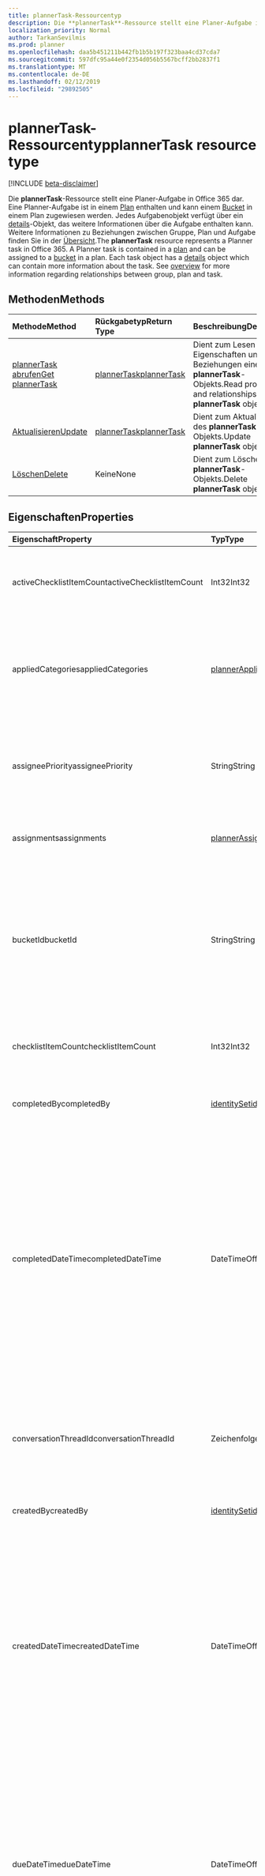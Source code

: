 ```yaml
---
title: plannerTask-Ressourcentyp
description: Die **plannerTask**-Ressource stellt eine Planer-Aufgabe in Office 365 dar. Eine Planner-Aufgabe ist in einem Plan enthalten und kann einem Bucket in einem Plan zugewiesen werden. Jedes Aufgabenobjekt verfügt über ein details-Objekt, das weitere Informationen über die Aufgabe enthalten kann. Weitere Informationen zu Beziehungen zwischen Gruppe, Plan und Aufgabe finden Sie in der Übersicht.
localization_priority: Normal
author: TarkanSevilmis
ms.prod: planner
ms.openlocfilehash: daa5b451211b442fb1b5b197f323baa4cd37cda7
ms.sourcegitcommit: 597dfc95a44e0f2354d056b5567bcff2bb2837f1
ms.translationtype: MT
ms.contentlocale: de-DE
ms.lasthandoff: 02/12/2019
ms.locfileid: "29892505"
---
```

# <a name="plannertask-resource-type"></a><span data-ttu-id="83202-106">plannerTask-Ressourcentyp</span><span class="sxs-lookup"><span data-stu-id="83202-106">plannerTask resource type</span></span>

[!INCLUDE [beta-disclaimer](../../includes/beta-disclaimer.md)]

<span data-ttu-id="83202-p102">Die **plannerTask**-Ressource stellt eine Planer-Aufgabe in Office 365 dar. Eine Planner-Aufgabe ist in einem [Plan](plannerplan.md) enthalten und kann einem [Bucket](plannerbucket.md) in einem Plan zugewiesen werden. Jedes Aufgabenobjekt verfügt über ein [details](plannertaskdetails.md)-Objekt, das weitere Informationen über die Aufgabe enthalten kann. Weitere Informationen zu Beziehungen zwischen Gruppe, Plan und Aufgabe finden Sie in der [Übersicht](planner-overview.md).</span><span class="sxs-lookup"><span data-stu-id="83202-p102">The **plannerTask** resource represents a Planner task in Office 365. A Planner task is contained in a [plan](plannerplan.md) and can be assigned to a [bucket](plannerbucket.md) in a plan. Each task object has a [details](plannertaskdetails.md) object which can contain more information about the task. See [overview](planner-overview.md) for more information regarding relationships between group, plan and task.</span></span>


## <a name="methods"></a><span data-ttu-id="83202-111">Methoden</span><span class="sxs-lookup"><span data-stu-id="83202-111">Methods</span></span>

| <span data-ttu-id="83202-112">Methode</span><span class="sxs-lookup"><span data-stu-id="83202-112">Method</span></span>           | <span data-ttu-id="83202-113">Rückgabetyp</span><span class="sxs-lookup"><span data-stu-id="83202-113">Return Type</span></span>    |<span data-ttu-id="83202-114">Beschreibung</span><span class="sxs-lookup"><span data-stu-id="83202-114">Description</span></span>|
|:---------------|:--------|:----------|
|[<span data-ttu-id="83202-115">plannerTask abrufen</span><span class="sxs-lookup"><span data-stu-id="83202-115">Get plannerTask</span></span>](../api/plannertask-get.md) | [<span data-ttu-id="83202-116">plannerTask</span><span class="sxs-lookup"><span data-stu-id="83202-116">plannerTask</span></span>](plannertask.md) |<span data-ttu-id="83202-117">Dient zum Lesen der Eigenschaften und Beziehungen eines **plannerTask**-Objekts.</span><span class="sxs-lookup"><span data-stu-id="83202-117">Read properties and relationships of **plannerTask** object.</span></span>|
|[<span data-ttu-id="83202-118">Aktualisieren</span><span class="sxs-lookup"><span data-stu-id="83202-118">Update</span></span>](../api/plannertask-update.md) | [<span data-ttu-id="83202-119">plannerTask</span><span class="sxs-lookup"><span data-stu-id="83202-119">plannerTask</span></span>](plannertask.md) |<span data-ttu-id="83202-120">Dient zum Aktualisieren des **plannerTask**-Objekts.</span><span class="sxs-lookup"><span data-stu-id="83202-120">Update **plannerTask** object.</span></span> |
|[<span data-ttu-id="83202-121">Löschen</span><span class="sxs-lookup"><span data-stu-id="83202-121">Delete</span></span>](../api/plannertask-delete.md) | <span data-ttu-id="83202-122">Keine</span><span class="sxs-lookup"><span data-stu-id="83202-122">None</span></span> |<span data-ttu-id="83202-123">Dient zum Löschen des **plannerTask**-Objekts.</span><span class="sxs-lookup"><span data-stu-id="83202-123">Delete **plannerTask** object.</span></span> |

## <a name="properties"></a><span data-ttu-id="83202-124">Eigenschaften</span><span class="sxs-lookup"><span data-stu-id="83202-124">Properties</span></span>
| <span data-ttu-id="83202-125">Eigenschaft</span><span class="sxs-lookup"><span data-stu-id="83202-125">Property</span></span>     | <span data-ttu-id="83202-126">Typ</span><span class="sxs-lookup"><span data-stu-id="83202-126">Type</span></span>   |<span data-ttu-id="83202-127">Beschreibung</span><span class="sxs-lookup"><span data-stu-id="83202-127">Description</span></span>|
|:---------------|:--------|:----------|
|<span data-ttu-id="83202-128">activeChecklistItemCount</span><span class="sxs-lookup"><span data-stu-id="83202-128">activeChecklistItemCount</span></span>|<span data-ttu-id="83202-129">Int32</span><span class="sxs-lookup"><span data-stu-id="83202-129">Int32</span></span>|<span data-ttu-id="83202-130">Anzahl der Prüfliste Elemente mit Wert `false`, unvollständigen Elemente darstellt.</span><span class="sxs-lookup"><span data-stu-id="83202-130">Number of checklist items with value set to `false`, representing incomplete items.</span></span>|
|<span data-ttu-id="83202-131">appliedCategories</span><span class="sxs-lookup"><span data-stu-id="83202-131">appliedCategories</span></span>|[<span data-ttu-id="83202-132">plannerAppliedCategories</span><span class="sxs-lookup"><span data-stu-id="83202-132">plannerAppliedCategories</span></span>](plannerappliedcategories.md)|<span data-ttu-id="83202-p103">Die Kategorien, auf die die Aufgabe angewendet wurde. Mögliche Werte finden Sie unter [angewendete Kategorien](plannerappliedcategories.md).</span><span class="sxs-lookup"><span data-stu-id="83202-p103">The categories to which the task has been applied. See [applied Categories](plannerappliedcategories.md) for possible values.</span></span>|
|<span data-ttu-id="83202-135">assigneePriority</span><span class="sxs-lookup"><span data-stu-id="83202-135">assigneePriority</span></span>|<span data-ttu-id="83202-136">String</span><span class="sxs-lookup"><span data-stu-id="83202-136">String</span></span>|<span data-ttu-id="83202-p104">Hinweis, der zum Anordnen von Elementen dieses Typs in einer Listenansicht verwendet wird. Das Format ist wie [hier](planner-order-hint-format.md) beschrieben definiert.</span><span class="sxs-lookup"><span data-stu-id="83202-p104">Hint used to order items of this type in a list view. The format is defined as outlined [here](planner-order-hint-format.md).</span></span>|
|<span data-ttu-id="83202-139">assignments</span><span class="sxs-lookup"><span data-stu-id="83202-139">assignments</span></span>|[<span data-ttu-id="83202-140">plannerAssignments</span><span class="sxs-lookup"><span data-stu-id="83202-140">plannerAssignments</span></span>](plannerassignments.md)|<span data-ttu-id="83202-141">Der Satz von zugewiesenen Personen, denen die Aufgabe zugewiesen wurde.</span><span class="sxs-lookup"><span data-stu-id="83202-141">The set of assignees the task is assigned to.</span></span>|
|<span data-ttu-id="83202-142">bucketId</span><span class="sxs-lookup"><span data-stu-id="83202-142">bucketId</span></span>|<span data-ttu-id="83202-143">String</span><span class="sxs-lookup"><span data-stu-id="83202-143">String</span></span>|<span data-ttu-id="83202-144">Bucket-ID, zu der die Aufgabe gehört.</span><span class="sxs-lookup"><span data-stu-id="83202-144">Bucket ID to which the task belongs.</span></span> <span data-ttu-id="83202-145">Der Bucket muss im Plan sein, die die Aufgabe ist.</span><span class="sxs-lookup"><span data-stu-id="83202-145">The bucket needs to be in the plan that the task is in.</span></span> <span data-ttu-id="83202-146">Es ist eine 28 Zeichen lang und Groß-/Kleinschreibung beachtet.</span><span class="sxs-lookup"><span data-stu-id="83202-146">It is 28 characters long and case-sensitive.</span></span> <span data-ttu-id="83202-147">[Format Validierung](tasks-identifiers-disclaimer.md) erfolgt für den Dienst.</span><span class="sxs-lookup"><span data-stu-id="83202-147">[Format validation](tasks-identifiers-disclaimer.md) is done on the service.</span></span> |
|<span data-ttu-id="83202-148">checklistItemCount</span><span class="sxs-lookup"><span data-stu-id="83202-148">checklistItemCount</span></span>|<span data-ttu-id="83202-149">Int32</span><span class="sxs-lookup"><span data-stu-id="83202-149">Int32</span></span>|<span data-ttu-id="83202-150">Anzahl der Prüflistenelemente, die für die Aufgabe vorhanden sind.</span><span class="sxs-lookup"><span data-stu-id="83202-150">Number of checklist items that are present on the task.</span></span>|
|<span data-ttu-id="83202-151">completedBy</span><span class="sxs-lookup"><span data-stu-id="83202-151">completedBy</span></span>|[<span data-ttu-id="83202-152">identitySet</span><span class="sxs-lookup"><span data-stu-id="83202-152">identitySet</span></span>](identityset.md)|<span data-ttu-id="83202-153">Die Identität des Benutzers, der die Aufgabe abgeschlossen hat.</span><span class="sxs-lookup"><span data-stu-id="83202-153">Identity of the user that completed the task.</span></span>|
|<span data-ttu-id="83202-154">completedDateTime</span><span class="sxs-lookup"><span data-stu-id="83202-154">completedDateTime</span></span>|<span data-ttu-id="83202-155">DateTimeOffset</span><span class="sxs-lookup"><span data-stu-id="83202-155">DateTimeOffset</span></span>|<span data-ttu-id="83202-p106">Schreibgeschützt. Datum und Uhrzeit, zu dem bzw. der die `'percentComplete'` der Aufgabe auf `'100'` festgelegt ist. Der Timestamp-Typ stellt die Datums- und Uhrzeitinformationen mithilfe des ISO 8601-Formats dar und wird immer in UTC-Zeit angegeben. Mitternacht UTC-Zeit am 1. Januar 2014 würde z. B. wie folgt aussehen: `'2014-01-01T00:00:00Z'`</span><span class="sxs-lookup"><span data-stu-id="83202-p106">Read-only. Date and time at which the `'percentComplete'` of the task is set to `'100'`. The Timestamp type represents date and time information using ISO 8601 format and is always in UTC time. For example, midnight UTC on Jan 1, 2014 would look like this: `'2014-01-01T00:00:00Z'`</span></span>|
|<span data-ttu-id="83202-160">conversationThreadId</span><span class="sxs-lookup"><span data-stu-id="83202-160">conversationThreadId</span></span>|<span data-ttu-id="83202-161">Zeichenfolge</span><span class="sxs-lookup"><span data-stu-id="83202-161">String</span></span>|<span data-ttu-id="83202-p107">Thread-ID der Unterhaltung zur Aufgabe. Dies ist die ID des Unterhaltungsthreadobjekts, das in der Gruppe erstellt wurde.</span><span class="sxs-lookup"><span data-stu-id="83202-p107">Thread ID of the conversation on the task. This is the ID of the conversation thread object created in the group.</span></span>|
|<span data-ttu-id="83202-164">createdBy</span><span class="sxs-lookup"><span data-stu-id="83202-164">createdBy</span></span>|[<span data-ttu-id="83202-165">identitySet</span><span class="sxs-lookup"><span data-stu-id="83202-165">identitySet</span></span>](identityset.md)|<span data-ttu-id="83202-166">Die Identität des Benutzers, der die Aufgabe erstellt hat.</span><span class="sxs-lookup"><span data-stu-id="83202-166">Identity of the user that created the task.</span></span>|
|<span data-ttu-id="83202-167">createdDateTime</span><span class="sxs-lookup"><span data-stu-id="83202-167">createdDateTime</span></span>|<span data-ttu-id="83202-168">DateTimeOffset</span><span class="sxs-lookup"><span data-stu-id="83202-168">DateTimeOffset</span></span>|<span data-ttu-id="83202-p108">Schreibgeschützt. Datum und Uhrzeit der Erstellung der Aufgabe. Der Timestamp-Typ stellt die Datums- und Uhrzeitinformationen mithilfe des ISO 8601-Formats dar und wird immer in UTC-Zeit angegeben. Mitternacht UTC-Zeit am 1. Januar 2014 würde z. B. wie folgt aussehen: `'2014-01-01T00:00:00Z'`</span><span class="sxs-lookup"><span data-stu-id="83202-p108">Read-only. Date and time at which the task is created. The Timestamp type represents date and time information using ISO 8601 format and is always in UTC time. For example, midnight UTC on Jan 1, 2014 would look like this: `'2014-01-01T00:00:00Z'`</span></span>|
|<span data-ttu-id="83202-173">dueDateTime</span><span class="sxs-lookup"><span data-stu-id="83202-173">dueDateTime</span></span>|<span data-ttu-id="83202-174">DateTimeOffset</span><span class="sxs-lookup"><span data-stu-id="83202-174">DateTimeOffset</span></span>|<span data-ttu-id="83202-p109">Datum und Uhrzeit der Fälligkeit der Aufgabe. Der Zeitstempeltyp stellt die Datums- und Uhrzeitinformationen im ISO 8601-Format dar und wird immer in UTC-Zeit angegeben. Mitternacht UTC-Zeit am 1. Januar 2014 würde z. B. wie folgt aussehen: `'2014-01-01T00:00:00Z'`</span><span class="sxs-lookup"><span data-stu-id="83202-p109">Date and time at which the task is due. The Timestamp type represents date and time information using ISO 8601 format and is always in UTC time. For example, midnight UTC on Jan 1, 2014 would look like this: `'2014-01-01T00:00:00Z'`</span></span>|
|<span data-ttu-id="83202-178">hasDescription</span><span class="sxs-lookup"><span data-stu-id="83202-178">hasDescription</span></span>|<span data-ttu-id="83202-179">Boolescher Wert</span><span class="sxs-lookup"><span data-stu-id="83202-179">Boolean</span></span>|<span data-ttu-id="83202-p110">Schreibgeschützt. Der Wert ist `true`, wenn das Detailobjekt der Aufgabe eine nicht leere Beschreibung und aufweist, andernfalls `false`.</span><span class="sxs-lookup"><span data-stu-id="83202-p110">Read-only. Value is `true` if the details object of the task has a non-empty description and `false` otherwise.</span></span>|
|<span data-ttu-id="83202-182">id</span><span class="sxs-lookup"><span data-stu-id="83202-182">id</span></span>|<span data-ttu-id="83202-183">Zeichenfolge</span><span class="sxs-lookup"><span data-stu-id="83202-183">String</span></span>|<span data-ttu-id="83202-184">Schreibgeschützt.</span><span class="sxs-lookup"><span data-stu-id="83202-184">Read-only.</span></span> <span data-ttu-id="83202-185">ID des Vorgangs.</span><span class="sxs-lookup"><span data-stu-id="83202-185">ID of the task.</span></span> <span data-ttu-id="83202-186">Es ist eine 28 Zeichen lang und Groß-/Kleinschreibung beachtet.</span><span class="sxs-lookup"><span data-stu-id="83202-186">It is 28 characters long and case-sensitive.</span></span> <span data-ttu-id="83202-187">[Format Validierung](tasks-identifiers-disclaimer.md) erfolgt für den Dienst.</span><span class="sxs-lookup"><span data-stu-id="83202-187">[Format validation](tasks-identifiers-disclaimer.md) is done on the service.</span></span>|
|<span data-ttu-id="83202-188">orderHint</span><span class="sxs-lookup"><span data-stu-id="83202-188">orderHint</span></span>|<span data-ttu-id="83202-189">Zeichenfolge</span><span class="sxs-lookup"><span data-stu-id="83202-189">String</span></span>|<span data-ttu-id="83202-p112">Hinweis, der zum Anordnen von Elementen dieses Typs in einer Listenansicht verwendet wird. Das Format ist wie [hier](planner-order-hint-format.md) beschrieben definiert.</span><span class="sxs-lookup"><span data-stu-id="83202-p112">Hint used to order items of this type in a list view. The format is defined as outlined [here](planner-order-hint-format.md).</span></span>|
|<span data-ttu-id="83202-192">percentComplete</span><span class="sxs-lookup"><span data-stu-id="83202-192">percentComplete</span></span>|<span data-ttu-id="83202-193">Int32</span><span class="sxs-lookup"><span data-stu-id="83202-193">Int32</span></span>|<span data-ttu-id="83202-p113">Abgeschlossener Prozentsatz der Aufgabe. Bei Festlegung auf `100` wird die Aufgabe als abgeschlossen betrachtet.</span><span class="sxs-lookup"><span data-stu-id="83202-p113">Percentage of task completion. When set to `100`, the task is considered completed.</span></span> |
|<span data-ttu-id="83202-196">planId</span><span class="sxs-lookup"><span data-stu-id="83202-196">planId</span></span>|<span data-ttu-id="83202-197">Zeichenfolge</span><span class="sxs-lookup"><span data-stu-id="83202-197">String</span></span>|<span data-ttu-id="83202-198">Plan-ID, zu der die Aufgabe gehört.</span><span class="sxs-lookup"><span data-stu-id="83202-198">Plan ID to which the task belongs.</span></span>|
|<span data-ttu-id="83202-199">previewType</span><span class="sxs-lookup"><span data-stu-id="83202-199">previewType</span></span>|<span data-ttu-id="83202-200">Zeichenfolge</span><span class="sxs-lookup"><span data-stu-id="83202-200">String</span></span>|<span data-ttu-id="83202-p114">Hierdurch wird der Typ der Vorschau festgelegt, die für die Aufgabe angezeigt wird. Mögliche Werte: `automatic`, `noPreview`, `checklist`, `description`, `reference`.</span><span class="sxs-lookup"><span data-stu-id="83202-p114">This sets the type of preview that shows up on the task. Possible values are: `automatic`, `noPreview`, `checklist`, `description`, `reference`.</span></span>|
|<span data-ttu-id="83202-203">referenceCount</span><span class="sxs-lookup"><span data-stu-id="83202-203">referenceCount</span></span>|<span data-ttu-id="83202-204">Int32</span><span class="sxs-lookup"><span data-stu-id="83202-204">Int32</span></span>|<span data-ttu-id="83202-205">Anzahl externer Bezüge, die für die Aufgabe vorhanden sind.</span><span class="sxs-lookup"><span data-stu-id="83202-205">Number of external references that exist on the task.</span></span>|
|<span data-ttu-id="83202-206">startDateTime</span><span class="sxs-lookup"><span data-stu-id="83202-206">startDateTime</span></span>|<span data-ttu-id="83202-207">DateTimeOffset</span><span class="sxs-lookup"><span data-stu-id="83202-207">DateTimeOffset</span></span>|<span data-ttu-id="83202-p115">Datum und Uhrzeit des Aufgabenbeginns. Der Timestamp-Typ stellt die Datums- und Uhrzeitinformationen mithilfe des ISO 8601-Formats dar und wird immer in UTC-Zeit angegeben. Mitternacht UTC-Zeit am 1. Januar 2014 würde z. B. wie folgt aussehen: `'2014-01-01T00:00:00Z'`</span><span class="sxs-lookup"><span data-stu-id="83202-p115">Date and time at which the task starts. The Timestamp type represents date and time information using ISO 8601 format and is always in UTC time. For example, midnight UTC on Jan 1, 2014 would look like this: `'2014-01-01T00:00:00Z'`</span></span>|
|<span data-ttu-id="83202-211">title</span><span class="sxs-lookup"><span data-stu-id="83202-211">title</span></span>|<span data-ttu-id="83202-212">String</span><span class="sxs-lookup"><span data-stu-id="83202-212">String</span></span>|<span data-ttu-id="83202-213">Titel der Aufgabe.</span><span class="sxs-lookup"><span data-stu-id="83202-213">Title of the task.</span></span>|

## <a name="relationships"></a><span data-ttu-id="83202-214">Beziehungen</span><span class="sxs-lookup"><span data-stu-id="83202-214">Relationships</span></span>
| <span data-ttu-id="83202-215">Beziehung</span><span class="sxs-lookup"><span data-stu-id="83202-215">Relationship</span></span> | <span data-ttu-id="83202-216">Typ</span><span class="sxs-lookup"><span data-stu-id="83202-216">Type</span></span>   |<span data-ttu-id="83202-217">Beschreibung</span><span class="sxs-lookup"><span data-stu-id="83202-217">Description</span></span>|
|:---------------|:--------|:----------|
|<span data-ttu-id="83202-218">assignedToTaskBoardFormat</span><span class="sxs-lookup"><span data-stu-id="83202-218">assignedToTaskBoardFormat</span></span>|[<span data-ttu-id="83202-219">plannerAssignedToTaskBoardTaskFormat</span><span class="sxs-lookup"><span data-stu-id="83202-219">plannerAssignedToTaskBoardTaskFormat</span></span>](plannerassignedtotaskboardtaskformat.md)| <span data-ttu-id="83202-p116">Schreibgeschützt. Lässt Nullwerte zu. Wird zum korrekten Rendern der Task Board-Ansicht bei Gruppierung nach assignedTo verwendet.</span><span class="sxs-lookup"><span data-stu-id="83202-p116">Read-only. Nullable. Used to render the task correctly in the task board view when grouped by assignedTo.</span></span>|
|<span data-ttu-id="83202-223">bucketTaskBoardFormat</span><span class="sxs-lookup"><span data-stu-id="83202-223">bucketTaskBoardFormat</span></span>|[<span data-ttu-id="83202-224">plannerBucketTaskBoardTaskFormat</span><span class="sxs-lookup"><span data-stu-id="83202-224">plannerBucketTaskBoardTaskFormat</span></span>](plannerbuckettaskboardtaskformat.md)| <span data-ttu-id="83202-p117">Schreibgeschützt. Lässt Nullwerte zu. Wird zum korrekten Rendern der Task Board-Ansicht bei Gruppierung nach Bucket verwendet.</span><span class="sxs-lookup"><span data-stu-id="83202-p117">Read-only. Nullable. Used to render the task correctly in the task board view when grouped by bucket.</span></span>|
|<span data-ttu-id="83202-228">Details</span><span class="sxs-lookup"><span data-stu-id="83202-228">details</span></span>|[<span data-ttu-id="83202-229">plannerTaskDetails</span><span class="sxs-lookup"><span data-stu-id="83202-229">plannerTaskDetails</span></span>](plannertaskdetails.md)| <span data-ttu-id="83202-p118">Schreibgeschützt. Lässt Nullwerte zu. Weitere Details über die Aufgabe.</span><span class="sxs-lookup"><span data-stu-id="83202-p118">Read-only. Nullable. Additional details about the task.</span></span>|
|<span data-ttu-id="83202-233">progressTaskBoardFormat</span><span class="sxs-lookup"><span data-stu-id="83202-233">progressTaskBoardFormat</span></span>|[<span data-ttu-id="83202-234">plannerProgressTaskBoardTaskFormat</span><span class="sxs-lookup"><span data-stu-id="83202-234">plannerProgressTaskBoardTaskFormat</span></span>](plannerprogresstaskboardtaskformat.md)| <span data-ttu-id="83202-p119">Schreibgeschützt. Lässt Nullwerte zu. Wird zum korrekten Rendern der Task Board-Ansicht bei Gruppierung nach Fortschritt verwendet.</span><span class="sxs-lookup"><span data-stu-id="83202-p119">Read-only. Nullable. Used to render the task correctly in the task board view when grouped by progress.</span></span>|

## <a name="json-representation"></a><span data-ttu-id="83202-238">JSON-Darstellung</span><span class="sxs-lookup"><span data-stu-id="83202-238">JSON representation</span></span>
<span data-ttu-id="83202-239">Es folgt eine JSON-Darstellung der Ressource.</span><span class="sxs-lookup"><span data-stu-id="83202-239">Here is a JSON representation of the resource.</span></span>

<!-- {
  "blockType": "resource",
  "optionalProperties": [

  ],
  "@odata.type": "microsoft.graph.plannerTask"
}-->

```json
{
  "activeChecklistItemCount": 1024,
  "appliedCategories": {"@odata.type": "microsoft.graph.plannerAppliedCategories"},
  "assigneePriority": "String",
  "assignments": {"@odata.type": "microsoft.graph.plannerAssignments"},
  "bucketId": "String",
  "checklistItemCount": 1024,
  "completedBy": {"@odata.type": "microsoft.graph.identitySet"},
  "completedDateTime": "String (timestamp)",
  "conversationThreadId": "String",
  "createdBy": {"@odata.type": "microsoft.graph.identitySet"},
  "createdDateTime": "String (timestamp)",
  "dueDateTime": "String (timestamp)",
  "hasDescription": true,
  "id": "String (identifier)",
  "orderHint": "String",
  "percentComplete": 1024,
  "planId": "String",
  "previewType": "String",
  "referenceCount": 1024,
  "startDateTime": "String (timestamp)",
  "title": "String"
}

```

<!-- uuid: 8fcb5dbc-d5aa-4681-8e31-b001d5168d79
2015-10-25 14:57:30 UTC -->
<!--
{
  "type": "#page.annotation",
  "description": "plannerTask resource",
  "keywords": "",
  "section": "documentation",
  "tocPath": "",
  "suppressions": [
    "Error: /api-reference/beta/resources/plannertask.md:\r\n      Exception processing links.\r\n    System.ArgumentException: Link Definition was null. Link text: !INCLUDE [beta-disclaimer](../../includes/beta-disclaimer.md)\r\n      at ApiDoctor.Validation.DocFile.get_LinkDestinations()\r\n      at ApiDoctor.Validation.DocSet.ValidateLinks(Boolean includeWarnings, String[] relativePathForFiles, IssueLogger issues, Boolean requireFilenameCaseMatch, Boolean printOrphanedFiles)"
  ]
}
-->
